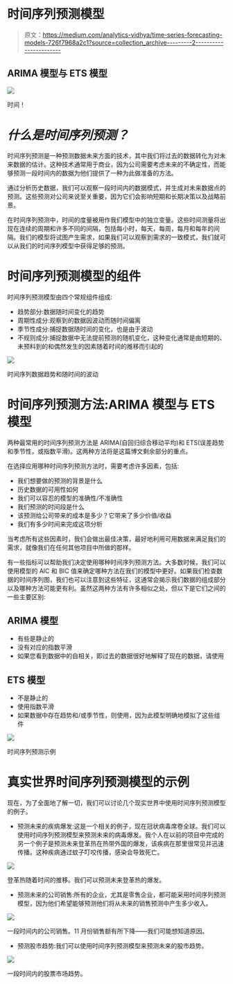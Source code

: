 # 时间序列预测模型

> 原文：<https://medium.com/analytics-vidhya/time-series-forecasting-models-726f7968a2c1?source=collection_archive---------2----------------------->

## ARIMA 模型与 ETS 模型

![](img/39218c5a3a4478b74e405c189f905a71.png)

时间！

# *什么是时间序列预测？*

时间序列预测是一种预测数据未来方面的技术，其中我们将过去的数据转化为对未来数据的估计。这种技术通常用于商业，因为公司需要考虑未来的不确定性，而能够预测一段时间内的数据为他们提供了一种为此做准备的方法。

通过分析历史数据，我们可以观察一段时间内的数据模式，并生成对未来数据点的预测。这些预测对公司来说至关重要，因为它们会影响短期和长期决策以及战略前景。

在时间序列预测中，时间的度量被用作我们模型中的独立变量。这些时间测量将出现在连续的周期和许多不同的间隔，包括每小时，每天，每周，每月和每年的间隔。我们的模型将试图产生需求，如果我们可以观察到需求的一致模式，我们就可以从我们的时间序列模型中获得足够的预测。

# 时间序列预测模型的组件

时间序列预测模型由四个常规组件组成:

*   趋势部分:数据随时间变化的趋势
*   周期性成分:观察到的数据因波动而随时间偏离
*   季节性成分:捕捉数据随时间的变化，也是由于波动
*   不规则成分:捕捉数据中无法提前预测的随机变化，这种变化通常是由短期的、未预料到的和偶然发生的因素随着时间的推移而引起的

![](img/89949f90940c500f89f7aba64a21dd4f.png)

时间序列数据趋势和随时间的波动

# 时间序列预测方法:ARIMA 模型与 ETS 模型

两种最常用的时间序列预测方法是 ARIMA(自回归综合移动平均)和 ETS(误差趋势和季节性，或指数平滑)。这两种方法将是这篇博文剩余部分的重点。

在选择应用哪种时间序列预测方法时，需要考虑许多因素，包括:

*   我们想要做的预测的背景是什么
*   历史数据的可用性如何
*   我们可以容忍的模型的准确性/不准确性
*   我们预测的时间段是什么
*   该预测给公司带来的成本是多少？它带来了多少价值/收益
*   我们有多少时间来完成这项分析

当考虑所有这些因素时，我们会做出最佳决策，最好地利用可用数据来满足我们的需求，就像我们在任何其他项目中所做的那样。

有一些指标可以帮助我们决定使用哪种时间序列预测方法。大多数时候，我们可以使用模型的 AIC 和 BIC 值来确定哪种方法在我们的模型中更好。如果我们检查数据的时间序列图，我们也可以注意到这些特征，这通常会揭示我们数据的组成部分以及哪种方法可能更有利。虽然这两种方法有许多相似之处，但以下是它们之间的一些主要区别:

## ARIMA 模型

*   有些是静止的
*   没有对应的指数平滑
*   如果您看到数据中的自相关，即过去的数据很好地解释了现在的数据，请使用

## ETS 模型

*   不是静止的
*   使用指数平滑
*   如果数据中存在趋势和/或季节性，则使用，因为此模型明确地模拟了这些组件

![](img/d4367e217a8a2295a2bd177b728f7de6.png)

时间序列预测示例

# 真实世界时间序列预测模型的示例

现在，为了全面地了解一切，我们可以讨论几个现实世界中使用时间序列预测模型的例子。

*   预测未来的疾病爆发:这是一个相关的例子，现在冠状病毒席卷全球。我们可以使用时间序列预测模型来预测未来的病毒爆发。我个人在以前的项目中完成的另一个例子是预测未来登革热在热带外国的爆发，该疾病在那里很常见并迅速传播。这种疾病通过蚊子叮咬传播，感染会导致死亡。

![](img/de261758eb6467be94a718d7b2b97f4d.png)

登革热随着时间的推移。我们可以预测未来登革热的爆发。

*   预测未来的公司销售:所有的企业，尤其是零售企业，都可能采用时间序列预测模型，因为他们希望能够预测他们将从未来的销售预测中产生多少收入。

![](img/979bff36ac42f38e713c145115876a01.png)

一段时间内的公司销售。11 月份销售额有所下降——我们可能想知道原因。

*   预测股市趋势:我们可以使用时间序列预测模型来预测未来的股市趋势。

![](img/d3a79743234dc6e566973652b7cc9d22.png)

一段时间内的股票市场趋势。